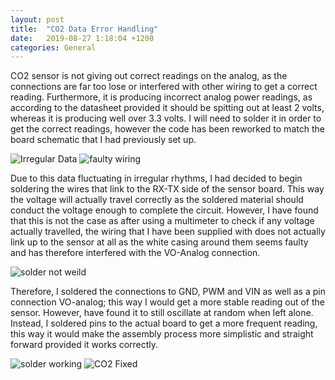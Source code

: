 ```yaml
---
layout: post
title:  "CO2 Data Error Handling"
date:   2019-08-27 1:18:04 +1200
categories: General
---
```


CO2 sensor is not giving out correct readings on the analog, as the connections are far too lose or interfered with other wiring to get a correct reading.
 Furthermore, it is producing incorrect analog power readings, as according to the datasheet provided it should be spitting out at least 2 volts,
 whereas it is producing well over 3.3 volts. I will need to solder it in order to get the correct readings, however the code has been reworked to match the board schematic that I had previously set up. 
 
<img src= "{{site.baseurl}}/assets/Images/Fluctuating Data CO2.PNG" alt = "Irregular Data">

<img src= "{{site.baseurl}}/assets/Images/CO2Third.jpg" alt = "faulty wiring">
 
Due to this data fluctuating in irregular rhythms, I had decided to begin soldering the wires that link to the RX-TX side of the sensor board. This way the voltage will actually travel correctly as the soldered 
 material should conduct the voltage enough to complete the circuit. However, I have found that this is not the case as after using a multimeter to check if any voltage actually travelled, the wiring that I have been
 supplied with does not actually link up to the sensor at all as the white casing around them seems faulty and has therefore interfered with the VO-Analog connection.
  
<img src= "{{site.baseurl}}/assets/Images/SolderA.jpg" alt = "solder not weild">

 
Therefore, I soldered the connections to GND, PWM and VIN as well as a pin connection VO-analog; this way I would get a more stable reading out of the sensor. 
However, have found it to still oscillate at random when left alone. Instead, I soldered pins to the actual board to get a more frequent reading, this way it would make the assembly process more simplistic
and straight forward provided it works correctly.

<img src= "{{site.baseurl}}/assets/Images/SolderB.jpg" alt = "solder working">

<img src= "{{site.baseurl}}/assets/Images/CO2Forth.jpg" alt = "CO2 Fixed">
